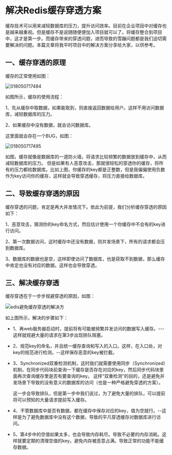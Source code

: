 # 解决Redis缓存穿透方案

缓存技术可以用来减轻数据库的压力，提升访问效率。目前在企业项目中对缓存也是越来越重视。但是缓存不是说随随便便加入项目就可以了。将缓存整合到项目中，这才是第一步。而缓存带来的穿透问题，进而导致的雪蹦问题都是我们迫切需要解决的问题。本篇文章将我平时项目中的解决方案分享给大家，以供参考。

## 一、缓存穿透的原理

缓存的正常使用如图：

![018050717484](https://github.com/yangjingwen2/javen666.com/blob/master/Redis%E7%BC%93%E5%AD%98%E7%A9%BF%E9%80%8F/images/20180507174845.png?raw=true)

如图所示，缓存的使用流程：

1、先从缓存中取数据，如果能取到，则直接返回数据给用户。这样不用访问数据库，减轻数据库的压力。

2、如果缓存中没有数据，就会访问数据库。

这里面就会存在一个BUG，如图：

![018050717495](https://github.com/yangjingwen2/javen666.com/blob/master/Redis%E7%BC%93%E5%AD%98%E7%A9%BF%E9%80%8F/images/20180507174951.png?raw=true)

如图，缓存就像是数据库的一道防火墙，将请求比较频繁的数据放到缓存中，从而减轻数据库的压力。 但是如果有人恶意攻击，那就很轻松的穿透你的缓存，将所有的压力都给数据库。比如上图，你缓存的key都是正整数，但是我偏偏使用负数作为key访问你的缓存，这样就会导致穿透缓存，将压力直接给数据库。

## 二、导致缓存穿透的原因

缓存穿透的问题，肯定是再大并发情况下。依此为前提，我们分析缓存穿透的原因如下：

1、恶意攻击，猜测你的key命名方式，然后估计使用一个你缓存中不会有的key进行访问。

2、第一次数据访问，这时缓存中还没有数据，则并发场景下，所有的请求都会压到数据库。

3、数据库的数据也是空，这样即使访问了数据库，也是获取不到数据，那么缓存中肯定也没有对应的数据。这样也会导致穿透。



## 三、解决缓存穿透

缓存穿透在于一步步规避穿透的原因，如图：

![edis避免缓存穿透的解决方](https://github.com/yangjingwen2/javen666.com/blob/master/Redis%E7%BC%93%E5%AD%98%E7%A9%BF%E9%80%8F/images/Redis避免缓存穿透的解决方案.png?raw=true)

如上图所示，解决的步骤如下：

- 1、再web服务器启动时，提前将有可能被频繁并发访问的数据写入缓存。---这样就规避大量的请求在第3步出现排队阻塞。

- 2、规范key的命名，并且统一缓存查询和写入的入口。这样，在入口处，对key的规范进行检测。--这样保存恶意的key被拦截。

- 3、Synchronized双重检测机制，这时我们就需要使用同步（Synchronized）机制，在同步代码块前查询一下缓存是否存在对应的key，然后同步代码块里面再次查询缓存里是否有要查询的key。  这样“双重检测”的目的，还是避免并发场景下导致的没有意义的数据库的访问（也是一种严格避免穿透的方案）。

  这一步会导致排队，但是第一步中我们说过，为了避免大量的排队，可以提前将可以预知的大量请求提前写入缓存。

- 4、不管数据库中是否有数据，都在缓存中保存对应的key，值为空就行。--这样是为了避免数据库中没有这个数据，导致的平凡穿透缓存对数据库进行访问。

- 5、第4步中的空值如果太多，也会导致内存耗尽。导致不必要的内存消耗。这样就要定期的清理空值的key。避免内存被恶意占满。导致正常的功能不能缓存数据。



